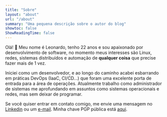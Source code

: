```yaml
---
title: "Sobre"
layout: "about"
url: "/about"
summary: "Uma pequena descrição sobre o autor do blog"
showtoc: false
ShowReadingTime: false
---
```


Olá! 👋 Meu nome é Leonardo, tenho 22 anos e sou apaixonado por desenvolvimento de software, no momento meus interesses são Linux, redes, sistemas distribuídos e automação de **qualquer coisa** que precise fazer mais de 1 vez.

Iniciei como um desenvolvedor, e ao longo do caminho acabei esbarrando em práticas DevOps (IaaC, CI/CD...) que foram uma excelente porta de entrada para a área de operações. Atualmente trabalho como administrador de sistemas me aprofundando em assuntos como sistemas operacionais e redes, mas sem deixar de programar.

Se você quiser entrar em contato comigo, me envie uma mensagem no [Linkedin](https://www.linkedin.com/in/lsgalves) ou um [e-mail](mailto:leonardosgalves@gmail.com). Minha chave PGP pública está [aqui](https://lsgalves.com/gpg.pub.asc).
